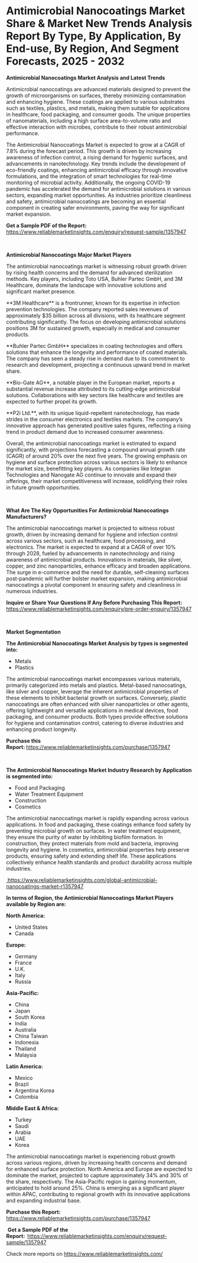 <p><h1>Antimicrobial Nanocoatings Market Share & Market New Trends Analysis Report By Type, By Application, By End-use, By Region, And Segment Forecasts, 2025 - 2032</h1></p><p><strong>Antimicrobial Nanocoatings Market Analysis and Latest Trends</strong></p>
<p><p>Antimicrobial nanocoatings are advanced materials designed to prevent the growth of microorganisms on surfaces, thereby minimizing contamination and enhancing hygiene. These coatings are applied to various substrates such as textiles, plastics, and metals, making them suitable for applications in healthcare, food packaging, and consumer goods. The unique properties of nanomaterials, including a high surface area-to-volume ratio and effective interaction with microbes, contribute to their robust antimicrobial performance.</p><p>The Antimicrobial Nanocoatings Market is expected to grow at a CAGR of 7.8% during the forecast period. This growth is driven by increasing awareness of infection control, a rising demand for hygienic surfaces, and advancements in nanotechnology. Key trends include the development of eco-friendly coatings, enhancing antimicrobial efficacy through innovative formulations, and the integration of smart technologies for real-time monitoring of microbial activity. Additionally, the ongoing COVID-19 pandemic has accelerated the demand for antimicrobial solutions in various sectors, expanding market opportunities. As industries prioritize cleanliness and safety, antimicrobial nanocoatings are becoming an essential component in creating safer environments, paving the way for significant market expansion.</p></p>
<p><strong>Get a Sample PDF of the Report:&nbsp;</strong> <a href="https://www.reliablemarketinsights.com/enquiry/request-sample/1357947?utm_campaign=3204&utm_medium=2&utm_source=Github&utm_content=ia&utm_term=31032025&utm_id=antimicrobial-nanocoatings">https://www.reliablemarketinsights.com/enquiry/request-sample/1357947</a></p>
<p>&nbsp;</p>
<p><strong>Antimicrobial Nanocoatings Major Market Players</strong></p>
<p><p>The antimicrobial nanocoatings market is witnessing robust growth driven by rising health concerns and the demand for advanced sterilization methods. Key players, including Toto USA, Buhler Partec GmbH, and 3M Healthcare, dominate the landscape with innovative solutions and significant market presence.</p><p>**3M Healthcare** is a frontrunner, known for its expertise in infection prevention technologies. The company reported sales revenues of approximately $35 billion across all divisions, with its healthcare segment contributing significantly. The focus on developing antimicrobial solutions positions 3M for sustained growth, especially in medical and consumer products.</p><p>**Buhler Partec GmbH** specializes in coating technologies and offers solutions that enhance the longevity and performance of coated materials. The company has seen a steady rise in demand due to its commitment to research and development, projecting a continuous upward trend in market share.</p><p>**Bio-Gate AG**, a notable player in the European market, reports a substantial revenue increase attributed to its cutting-edge antimicrobial solutions. Collaborations with key sectors like healthcare and textiles are expected to further propel its growth.</p><p>**P2i Ltd.**, with its unique liquid-repellent nanotechnology, has made strides in the consumer electronics and textiles markets. The company’s innovative approach has generated positive sales figures, reflecting a rising trend in product demand due to increased consumer awareness.</p><p>Overall, the antimicrobial nanocoatings market is estimated to expand significantly, with projections forecasting a compound annual growth rate (CAGR) of around 20% over the next five years. The growing emphasis on hygiene and surface protection across various sectors is likely to enhance the market size, benefitting key players. As companies like Integran Technologies and Nanogate AG continue to innovate and expand their offerings, their market competitiveness will increase, solidifying their roles in future growth opportunities.</p></p>
<p>&nbsp;</p>
<p><strong>What Are The Key Opportunities For Antimicrobial Nanocoatings Manufacturers?</strong></p>
<p><p>The antimicrobial nanocoatings market is projected to witness robust growth, driven by increasing demand for hygiene and infection control across various sectors, such as healthcare, food processing, and electronics. The market is expected to expand at a CAGR of over 10% through 2028, fueled by advancements in nanotechnology and rising awareness of antimicrobial products. Innovations in materials, like silver, copper, and zinc nanoparticles, enhance efficacy and broaden applications. The surge in e-commerce and the need for durable, self-cleaning surfaces post-pandemic will further bolster market expansion, making antimicrobial nanocoatings a pivotal component in ensuring safety and cleanliness in numerous industries.</p></p>
<p><strong>Inquire or Share Your Questions If Any Before Purchasing This Report:</strong> <a href="https://www.reliablemarketinsights.com/enquiry/pre-order-enquiry/1357947?utm_campaign=3204&utm_medium=2&utm_source=Github&utm_content=ia&utm_term=31032025&utm_id=antimicrobial-nanocoatings">https://www.reliablemarketinsights.com/enquiry/pre-order-enquiry/1357947</a></p>
<p>&nbsp;</p>
<p><strong>Market Segmentation</strong></p>
<p><strong>The Antimicrobial Nanocoatings Market Analysis by types is segmented into:</strong></p>
<p><ul><li>Metals</li><li>Plastics</li></ul></p>
<p><p>The antimicrobial nanocoatings market encompasses various materials, primarily categorized into metals and plastics. Metal-based nanocoatings, like silver and copper, leverage the inherent antimicrobial properties of these elements to inhibit bacterial growth on surfaces. Conversely, plastic nanocoatings are often enhanced with silver nanoparticles or other agents, offering lightweight and versatile applications in medical devices, food packaging, and consumer products. Both types provide effective solutions for hygiene and contamination control, catering to diverse industries and enhancing product longevity.</p></p>
<p><strong>Purchase this Report:&nbsp;</strong><a href="https://www.reliablemarketinsights.com/purchase/1357947?utm_campaign=3204&utm_medium=2&utm_source=Github&utm_content=ia&utm_term=31032025&utm_id=antimicrobial-nanocoatings">https://www.reliablemarketinsights.com/purchase/1357947</a></p>
<p>&nbsp;</p>
<p><strong>The Antimicrobial Nanocoatings Market Industry Research by Application is segmented into:</strong></p>
<p><ul><li>Food and Packaging</li><li>Water Treatment Equipment</li><li>Construction</li><li>Cosmetics</li></ul></p>
<p><p>The antimicrobial nanocoatings market is rapidly expanding across various applications. In food and packaging, these coatings enhance food safety by preventing microbial growth on surfaces. In water treatment equipment, they ensure the purity of water by inhibiting biofilm formation. In construction, they protect materials from mold and bacteria, improving longevity and hygiene. In cosmetics, antimicrobial properties help preserve products, ensuring safety and extending shelf life. These applications collectively enhance health standards and product durability across multiple industries.</p></p>
<p><a href="https://www.reliablemarketinsights.com/global-antimicrobial-nanocoatings-market-r1357947?utm_campaign=3204&utm_medium=2&utm_source=Github&utm_content=ia&utm_term=31032025&utm_id=antimicrobial-nanocoatings">&nbsp;https://www.reliablemarketinsights.com/global-antimicrobial-nanocoatings-market-r1357947</a></p>
<p><strong>In terms of Region, the Antimicrobial Nanocoatings Market Players available by Region are:</strong></p>
<p>
    <p> <strong> North America: </strong>
        <ul>
            <li>United States</li>
            <li>Canada</li>
        </ul>
        </p> 
    <p> <strong> Europe: </strong>
        <ul>
            <li>Germany</li>
            <li>France</li>
            <li>U.K.</li>
            <li>Italy</li>
            <li>Russia</li>
        </ul>
        </p> 
    <p> <strong> Asia-Pacific: </strong>
        <ul>
            <li>China</li>
            <li>Japan</li>
            <li>South Korea</li>
            <li>India</li>
            <li>Australia</li>
            <li>China Taiwan</li>
            <li>Indonesia</li>
            <li>Thailand</li>
            <li>Malaysia</li>
        </ul>
        </p> 
    <p> <strong> Latin America: </strong>
        <ul>
            <li>Mexico</li>
            <li>Brazil</li>
            <li>Argentina Korea</li>
            <li>Colombia</li>
        </ul>
        </p> 
    <p> <strong> Middle East & Africa: </strong>
        <ul>
            <li>Turkey</li>
            <li>Saudi</li>
            <li>Arabia</li>
            <li>UAE</li>
            <li>Korea</li>
        </ul>
    </p>
    </p>
<p><p>The antimicrobial nanocoatings market is experiencing robust growth across various regions, driven by increasing health concerns and demand for enhanced surface protection. North America and Europe are expected to dominate the market, projected to capture approximately 34% and 30% of the share, respectively. The Asia-Pacific region is gaining momentum, anticipated to hold around 25%. China is emerging as a significant player within APAC, contributing to regional growth with its innovative applications and expanding industrial base.</p></p>
<p><strong>Purchase this Report: </strong><a href="https://www.reliablemarketinsights.com/purchase/1357947?utm_campaign=3204&utm_medium=2&utm_source=Github&utm_content=ia&utm_term=31032025&utm_id=antimicrobial-nanocoatings">https://www.reliablemarketinsights.com/purchase/1357947</a></p>
<p>&nbsp;<strong>Get a Sample PDF of the Report:&nbsp;&nbsp;</strong><a href="https://www.reliablemarketinsights.com/enquiry/request-sample/1357947?utm_campaign=3204&utm_medium=2&utm_source=Github&utm_content=ia&utm_term=31032025&utm_id=antimicrobial-nanocoatings">https://www.reliablemarketinsights.com/enquiry/request-sample/1357947</a></p>
<p><strong></strong></p>
<p>Check more reports on <a href="https://www.reliablemarketinsights.com/?utm_campaign=3204&utm_medium=2&utm_source=Github&utm_content=ia&utm_term=31032025&utm_id=antimicrobial-nanocoatings">https://www.reliablemarketinsights.com/</a></p>